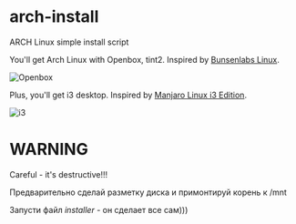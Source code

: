 # arch-install
ARCH Linux simple install script

You'll get Arch Linux with Openbox, tint2. Inspired by [Bunsenlabs Linux](https://www.bunsenlabs.org).

![Openbox](https://i.imgur.com/HxfQLnB.png)

Plus, you'll get i3 desktop. Inspired by [Manjaro Linux i3 Edition](https://manjaro.org).

![i3](https://i.imgur.com/N729mKg.png)

# WARNING #
Careful  - it's destructive!!! 

Предварительно сделай разметку диска и примонтируй корень к /mnt

Запусти файл *installer* - он сделает все сам)))

